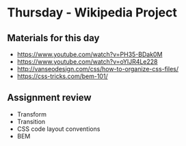 # Thursday - Wikipedia Project 

## Materials for this day
 - https://www.youtube.com/watch?v=PH35-BDak0M
 - https://www.youtube.com/watch?v=oYlJR4Le228 
 - http://vanseodesign.com/css/how-to-organize-css-files/
 - https://css-tricks.com/bem-101/

## Assignment review
 - Transform
 - Transition
 - CSS code layout conventions
 - BEM
